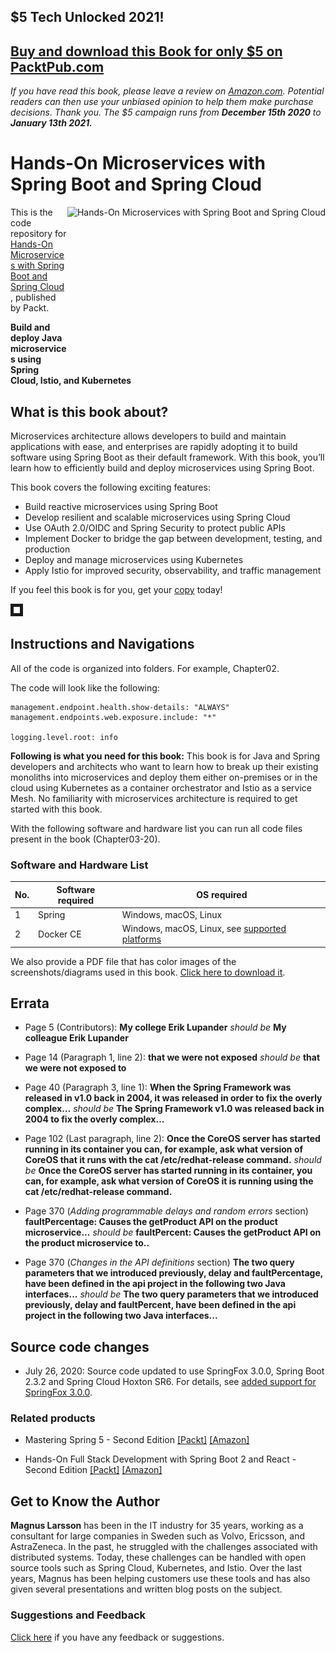 ## $5 Tech Unlocked 2021!
[Buy and download this Book for only $5 on PacktPub.com](https://www.packtpub.com/product/hands-on-microservices-with-spring-boot-and-spring-cloud/9781789613476)
-----
*If you have read this book, please leave a review on [Amazon.com](https://www.amazon.com/gp/product/1789613477).     Potential readers can then use your unbiased opinion to help them make purchase decisions. Thank you. The $5 campaign         runs from __December 15th 2020__ to __January 13th 2021.__*

# Hands-On Microservices with Spring Boot and Spring Cloud 

<a href="https://www.packtpub.com/web-development/hands-on-microservices-with-spring-boot-and-spring-cloud?utm_source=github&utm_medium=repository&utm_campaign=9781789613476"><img src="https://static.packt-cdn.com/products/9781789613476/cover/normal" alt="Hands-On Microservices with Spring Boot and Spring Cloud " height="256px" align="right"></a>

This is the code repository for [Hands-On Microservices with Spring Boot and Spring Cloud ](https://www.packtpub.com/web-development/hands-on-microservices-with-spring-boot-and-spring-cloud?utm_source=github&utm_medium=repository&utm_campaign=9781789613476), published by Packt.

**Build and deploy Java microservices using Spring Cloud, Istio, and Kubernetes**

## What is this book about?
Microservices architecture allows developers to build and maintain applications with ease, and enterprises are rapidly adopting it to build software using Spring Boot as their default framework. With this book, you’ll learn how to efficiently build and deploy microservices using Spring Boot.


This book covers the following exciting features:
* Build reactive microservices using Spring Boot 
* Develop resilient and scalable microservices using Spring Cloud 
* Use OAuth 2.0/OIDC and Spring Security to protect public APIs 
* Implement Docker to bridge the gap between development, testing, and production 
* Deploy and manage microservices using Kubernetes 
* Apply Istio for improved security, observability, and traffic management

If you feel this book is for you, get your [copy](https://www.amazon.com/dp/1789613477) today!

<a href="https://www.packtpub.com/?utm_source=github&utm_medium=banner&utm_campaign=GitHubBanner"><img src="https://raw.githubusercontent.com/PacktPublishing/GitHub/master/GitHub.png" 
alt="https://www.packtpub.com/" border="5" /></a>

## Instructions and Navigations
All of the code is organized into folders. For example, Chapter02.

The code will look like the following:
```
management.endpoint.health.show-details: "ALWAYS"
management.endpoints.web.exposure.include: "*"

logging.level.root: info
```

**Following is what you need for this book:**
This book is for Java and Spring developers and architects who want to learn how to break up their existing monoliths into microservices and deploy them either on-premises or in the cloud using Kubernetes as a container orchestrator and Istio as a service Mesh. No familiarity with microservices architecture is required to get started with this book.

With the following software and hardware list you can run all code files present in the book (Chapter03-20).
### Software and Hardware List
| No. | Software required | OS required |
| -------- | ------------------------------------ | ----------------------------------- |
| 1 | Spring | Windows, macOS, Linux |
| 2 | Docker CE | Windows, macOS, Linux, see [supported platforms](https://docs.docker.com/engine/install/#supported-platforms) |

We also provide a PDF file that has color images of the screenshots/diagrams used in this book. [Click here to download it](https://static.packt-cdn.com/downloads/9781789613476_ColorImages.pdf).

## Errata
* Page 5 (Contributors): **My college Erik Lupander** _should be_ **My colleague Erik Lupander**

* Page 14 (Paragraph 1, line 2): **that we were not exposed** _should be_ **that we were not exposed to**

* Page 40 (Paragraph 3, line 1): **When the Spring Framework was released in v1.0 back in 2004, it was released in order to fix the overly complex…** _should be_ **The Spring Framework v1.0 was released back in 2004 to fix the overly complex…**

* Page 102 (Last paragraph, line 2): **Once the CoreOS server has started running in its container you can, for example, ask what version of CoreOS that it runs with the cat /etc/redhat-release command.** _should be_ **Once the CoreOS server has started running in its container, you can, for example, ask what version of CoreOS it is running using the cat /etc/redhat-release command.**

* Page 370 (_Adding programmable delays and random errors_ section) **faultPercentage: Causes the getProduct API on the product microservice...**  _should be_ **faultPercent: Causes the getProduct API on the product microservice to..**

* Page 370 (_Changes in the API definitions_ section) **The two query parameters that we introduced previously, delay and faultPercentage, have been defined in the api project in the following two Java interfaces...** _should be_ **The two query parameters that we introduced previously, delay and faultPercent, have been defined in the api project in the following two Java interfaces...**

## Source code changes

* July 26, 2020: Source code updated to use SpringFox 3.0.0, Spring Boot 2.3.2 and Spring Cloud Hoxton SR6. For details, see [added support for SpringFox 3.0.0](README_SpringFox-3.0.0_SpringBoot-2.3.2_SpringCloud-Hoxton-SR6.md). 

### Related products
* Mastering Spring 5 - Second Edition  [[Packt]](https://www.packtpub.com/web-development/mastering-spring-5-1-second-edition?utm_source=github&utm_medium=repository&utm_campaign=9781789615692) [[Amazon]](https://www.amazon.com/dp/B07TZJG7BF)

* Hands-On Full Stack Development with Spring Boot 2 and React - Second Edition  [[Packt]](https://www.packtpub.com/web-development/hands-full-stack-development-spring-boot-2-and-react-second-edition?utm_source=github&utm_medium=repository&utm_campaign=9781838822361) [[Amazon]](https://www.amazon.com/dp/B07S6F7YL3)


## Get to Know the Author
**Magnus Larsson** has been in the IT industry for 35 years, working as a consultant for large companies in Sweden such as Volvo, Ericsson, and AstraZeneca. In the past, he struggled with the challenges associated with distributed systems. Today, these challenges can be handled with open source tools such as Spring Cloud, Kubernetes, and Istio. Over the last years, Magnus has been helping customers use these tools and has also given several presentations and written blog posts on the subject.

### Suggestions and Feedback
[Click here](https://docs.google.com/forms/d/e/1FAIpQLSdy7dATC6QmEL81FIUuymZ0Wy9vH1jHkvpY57OiMeKGqib_Ow/viewform) if you have any feedback or suggestions.



